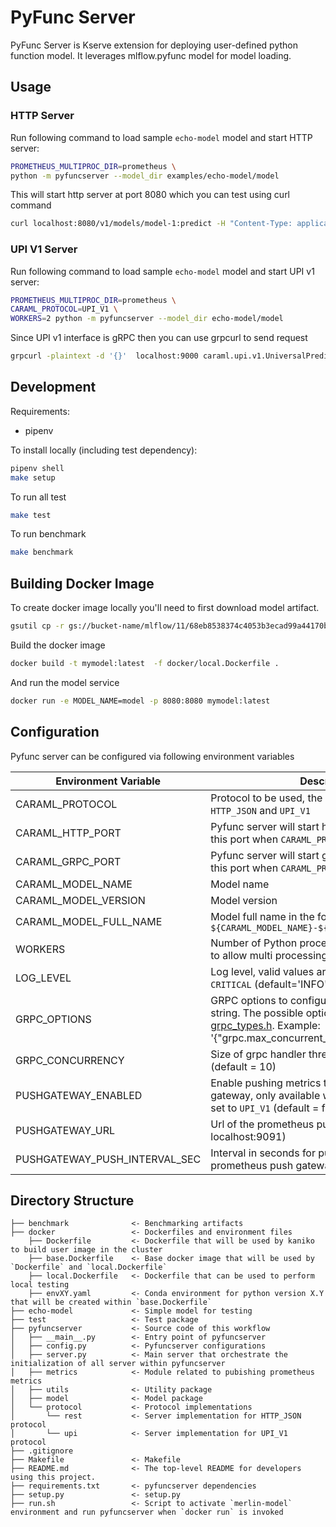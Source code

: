 # PyFunc Server

PyFunc Server is Kserve extension for deploying user-defined python function model.
It leverages mlflow.pyfunc model for model loading.

## Usage

### HTTP Server

Run following command to load sample `echo-model` model and start HTTP server:

```bash
PROMETHEUS_MULTIPROC_DIR=prometheus \
python -m pyfuncserver --model_dir examples/echo-model/model
```

This will start http server at port 8080 which you can test using curl command

```bash
curl localhost:8080/v1/models/model-1:predict -H "Content-Type: application/json" -d '{"instances":[[2.8, 1.0, 6.8, 0.4]]}'
```

### UPI V1 Server

Run following command to load sample `echo-model` model and start UPI v1 server:

```bash
PROMETHEUS_MULTIPROC_DIR=prometheus \
CARAML_PROTOCOL=UPI_V1 \
WORKERS=2 python -m pyfuncserver --model_dir echo-model/model
```

Since UPI v1 interface is gRPC then you can use grpcurl to send request

```bash
grpcurl -plaintext -d '{}'  localhost:9000 caraml.upi.v1.UniversalPredictionService/PredictValues
```

## Development

Requirements:

- pipenv

To install locally (including test dependency):

```bash
pipenv shell
make setup
```

To run all test

```bash
make test
```

To run benchmark

```bash
make benchmark
```

## Building Docker Image

To create docker image locally you'll need to first download model artifact.

```bash
gsutil cp -r gs://bucket-name/mlflow/11/68eb8538374c4053b3ecad99a44170bd/artifacts/model .
```

Build the docker image

```bash
docker build -t mymodel:latest  -f docker/local.Dockerfile .
```

And run the model service

```bash
docker run -e MODEL_NAME=model -p 8080:8080 mymodel:latest
```

## Configuration

Pyfunc server can be configured via following environment variables

| Environment Variable          | Description                                                                                                                                                                                                                                |
| ----------------------------- | ------------------------------------------------------------------------------------------------------------------------------------------------------------------------------------------------------------------------------------------ |
| CARAML_PROTOCOL               | Protocol to be used, the valid values are `HTTP_JSON` and `UPI_V1`                                                                                                                                                                         |
| CARAML_HTTP_PORT              | Pyfunc server will start http server listening to this port when `CARAML_PROTOCOL` = `HTTP_JSON`                                                                                                                                           |
| CARAML_GRPC_PORT              | Pyfunc server will start grpc server listening to this port when `CARAML_PROTOCOL` = `UPI_V1`                                                                                                                                              |
| CARAML_MODEL_NAME             | Model name                                                                                                                                                                                                                                 |
| CARAML_MODEL_VERSION          | Model version                                                                                                                                                                                                                              |
| CARAML_MODEL_FULL_NAME        | Model full name in the format of `${CARAML_MODEL_NAME}-${CARAML_MODEL_FULL_NAME}`                                                                                                                                                          |
| WORKERS                       | Number of Python processes that will be created to allow multi processing (default = 1)                                                                                                                                                    |
| LOG_LEVEL                     | Log level, valid values are `INFO`, `ERROR`, `DEBUG`, `WARN`, `CRITICAL` (default='INFO')                                                                                                                                                  |
| GRPC_OPTIONS                  | GRPC options to configure UPI server as json string. The possible options can be found in [grpc_types.h](https://github.com/grpc/grpc/blob/v1.46.x/include/grpc/impl/codegen/grpc_types.h). Example: '{"grpc.max_concurrent_streams":100}' |
| GRPC_CONCURRENCY              | Size of grpc handler threadpool per worker (default = 10)                                                                                                                                                                                  |
| PUSHGATEWAY_ENABLED           | Enable pushing metrics to prometheus push gateway, only available when `CARAML_PROTOCOL` is set to `UPI_V1` (default = false)                                                                                                              |
| PUSHGATEWAY_URL               | Url of the prometheus push gateway (default = localhost:9091)                                                                                                                                                                              |
| PUSHGATEWAY_PUSH_INTERVAL_SEC | Interval in seconds for pushing metrics to prometheus push gateway (default = 30)                                                                                                                                                          |

## Directory Structure

```
├── benchmark              <- Benchmarking artifacts
├── docker                 <- Dockerfiles and environment files
    ├── Dockerfile         <- Dockerfile that will be used by kaniko to build user image in the cluster
    ├── base.Dockerfile    <- Base docker image that will be used by `Dockerfile` and `local.Dockerfile`
    ├── local.Dockerfile   <- Dockerfile that can be used to perform local testing
    ├── envXY.yaml         <- Conda environment for python version X.Y that will be created within `base.Dockerfile`
├── echo-model             <- Simple model for testing
├── test                   <- Test package
├── pyfuncserver           <- Source code of this workflow
│   ├── __main__.py        <- Entry point of pyfuncserver
│   ├── config.py          <- Pyfuncserver configurations
│   ├── server.py          <- Main server that orchestrate the initialization of all server within pyfuncserver
│   ├── metrics            <- Module related to pubishing prometheus metrics
│   ├── utils              <- Utility package
│   ├── model              <- Model package
│   └── protocol           <- Protocol implementations
│       └── rest           <- Server implementation for HTTP_JSON protocol
│       └── upi            <- Server implementation for UPI_V1 protocol
├── .gitignore
├── Makefile               <- Makefile
├── README.md              <- The top-level README for developers using this project.
├── requirements.txt       <- pyfuncserver dependencies
├── setup.py               <- setup.py
├── run.sh                 <- Script to activate `merlin-model` environment and run pyfuncserver when `docker run` is invoked

```
